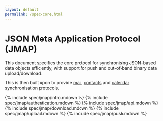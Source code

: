 ```yaml
---
layout: default
permalink: /spec-core.html
---
```


# JSON Meta Application Protocol (JMAP)

This document specifies the core protocol for synchronising JSON-based data objects efficiently, with support for push and out-of-band binary data upload/download.

This is then built upon to provide [mail](spec-mail.html), [contacts](spec-contacts.html) and [calendar](spec-calendars.html) synchronisation protocols.

{% include spec/jmap/intro.mdown %}
{% include spec/jmap/authentication.mdown %}
{% include spec/jmap/api.mdown %}
{% include spec/jmap/download.mdown %}
{% include spec/jmap/upload.mdown %}
{% include spec/jmap/push.mdown %}
